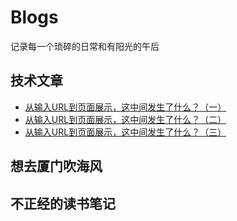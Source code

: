 # Blogs
记录每一个琐碎的日常和有阳光的午后

## 技术文章
- [从输入URL到页面展示，这中间发生了什么？（一）](https://github.com/lyx-jay/Blogs/issues/2)
- [从输入URL到页面展示，这中间发生了什么？（二）](https://github.com/lyx-jay/Blogs/issues/3)
- [从输入URL到页面展示，这中间发生了什么？（三）](https://github.com/lyx-jay/Blogs/issues/4)

## 想去厦门吹海风

## 不正经的读书笔记
